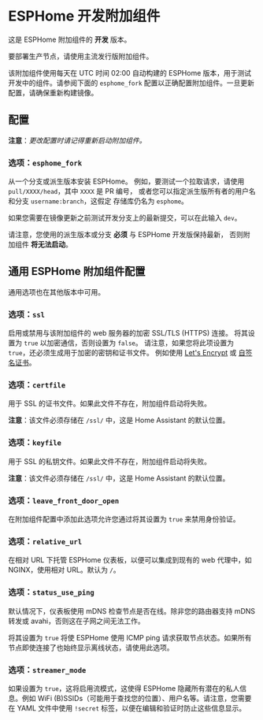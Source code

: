 # ESPHome 开发附加组件

这是 ESPHome 附加组件的 **开发** 版本。

要部署生产节点，请使用主流发行版附加组件。

该附加组件使用每天在 UTC 时间 02:00 自动构建的 ESPHome 版本，用于测试开发中的组件。请参阅下面的 `esphome_fork` 配置以正确配置附加组件。一旦更新配置，请确保重新构建镜像。

## 配置

**注意**：_更改配置时请记得重新启动附加组件。_

### 选项：`esphome_fork`

从一个分支或派生版本安装 ESPHome。
例如，要测试一个拉取请求，请使用 `pull/XXXX/head`，其中 `XXXX` 是 PR 编号，
或者您可以指定派生版所有者的用户名和分支 `username:branch`，这假定
存储库仍名为 `esphome`。

如果您需要在镜像更新之前测试开发分支上的最新提交，可以在此输入 `dev`。

请注意，您使用的派生版本或分支 **必须** 与 ESPHome 开发版保持最新，
否则附加组件 **将无法启动**。

## 通用 ESPHome 附加组件配置

通用选项也在其他版本中可用。

### 选项：`ssl`

启用或禁用与该附加组件的 web 服务器的加密 SSL/TLS (HTTPS) 连接。
将其设置为 `true` 以加密通信，否则设置为 `false`。
请注意，如果您将此项设置为 `true`，还必须生成用于加密的密钥和证书文件。
例如使用 [Let's Encrypt](https://www.home-assistant.io/addons/lets_encrypt/) 或
[自签名证书](https://www.home-assistant.io/docs/ecosystem/certificates/tls_self_signed_certificate/)。

### 选项：`certfile`

用于 SSL 的证书文件。如果此文件不存在，附加组件启动将失败。

**注意**：该文件必须存储在 `/ssl/` 中，这是 Home Assistant 的默认位置。

### 选项：`keyfile`

用于 SSL 的私钥文件。如果此文件不存在，附加组件启动将失败。

**注意**：该文件必须存储在 `/ssl/` 中，这是 Home Assistant 的默认位置。

### 选项：`leave_front_door_open`

在附加组件配置中添加此选项允许您通过将其设置为 `true` 来禁用身份验证。

### 选项：`relative_url`

在相对 URL 下托管 ESPHome 仪表板，以便可以集成到现有的 web 代理中，如 NGINX，使用相对 URL。默认为 `/`。

### 选项：`status_use_ping`

默认情况下，仪表板使用 mDNS 检查节点是否在线。除非您的路由器支持 mDNS 转发或 avahi，否则这在子网之间无法工作。

将其设置为 `true` 将使 ESPHome 使用 ICMP ping 请求获取节点状态。如果所有节点即使连接了也始终显示离线状态，请使用此选项。

### 选项：`streamer_mode`

如果设置为 `true`，这将启用流模式，这使得 ESPHome 隐藏所有潜在的私人信息。例如 WiFi (B)SSIDs（可能用于查找您的位置）、用户名等。请注意，您需要在 YAML 文件中使用 `!secret` 标签，以便在编辑和验证时防止这些信息显示。